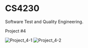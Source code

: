 # CS4230
Software Test and Quality Engineering.  

Project #4

![Project_4-1](https://github.com/user-attachments/assets/5cdc815e-8714-4a37-9250-b48f1c3cb6a5)
![Project_4-2](https://github.com/user-attachments/assets/699caedc-60fb-47e2-a2d0-75f0840bc9da)

